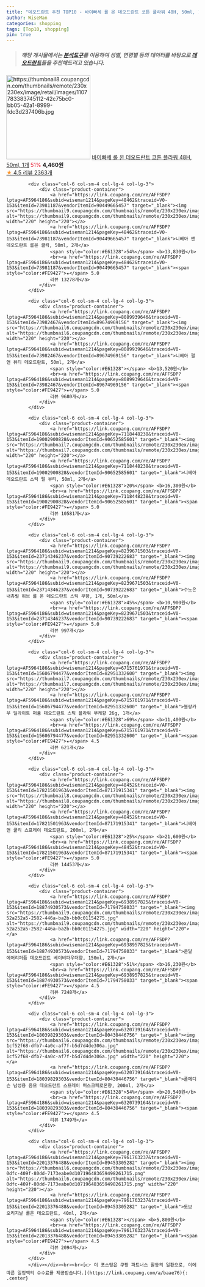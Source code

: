 ```yaml
---
title: "데오드란트 추천 TOP10 - 바이빠세 롤 온 데오드란트 코튼 플라워 48H, 50ml, 1개"
author: WiseMan
categories: shopping
tags: [Top10, shopping]
pin: true
---
```


> ##### 해당 게시물에서는 [**분석도구**](https://itemscout.io/)를 이용하여 **성별**, **연령별** 등의 데이터를 바탕으로 [**데오드란트**](https://link.coupang.com/a/baae76)들을 추천해드리고 있습니다.
<div class="container"><div class="row">
            <div class="col-6 col-sm-4 col-lg-4 col-lg-3">
                <div class="product-container">
                    <a href="https://link.coupang.com/re/AFFSDP?lptag=AF5964186&subid=wiseman1214&pageKey=7503709269&traceid=V0-153&itemId=19646943460&vendorItemId=86753016194" target="_blank"><img src="https://thumbnail8.coupangcdn.com/thumbnails/remote/230x230ex/image/retail/images/1107783383745112-42c75bc0-bb05-42a1-8999-fdc3d237406b.jpg" alt="https://thumbnail8.coupangcdn.com/thumbnails/remote/230x230ex/image/retail/images/1107783383745112-42c75bc0-bb05-42a1-8999-fdc3d237406b.jpg" width="220" height="220"></a>
                    <a href="https://link.coupang.com/re/AFFSDP?lptag=AF5964186&subid=wiseman1214&pageKey=7503709269&traceid=V0-153&itemId=19646943460&vendorItemId=86753016194" target="_blank">바이빠세 롤 온 데오드란트 코튼 플라워 48H, 50ml, 1개</a>
                    <span style="color:#E61328">51%</span> <b>4,460원</b>
                    <br><a href="https://link.coupang.com/re/AFFSDP?lptag=AF5964186&subid=wiseman1214&pageKey=7503709269&traceid=V0-153&itemId=19646943460&vendorItemId=86753016194" target="_blank"><span style="color:#FE9427">★</span> 4.5
                    리뷰 2363개</a>
                </div>
            </div>
            
            <div class="col-6 col-sm-4 col-lg-4 col-lg-3">
                <div class="product-container">
                    <a href="https://link.coupang.com/re/AFFSDP?lptag=AF5964186&subid=wiseman1214&pageKey=48462&traceid=V0-153&itemId=73981187&vendorItemId=90449665457" target="_blank"><img src="https://thumbnail9.coupangcdn.com/thumbnails/remote/230x230ex/image/vendor_inventory/7224/e0e24e70ee68d6425dfa5d23e74f284baae1d6a02ac124f43f6d81e2739c.jpg" alt="https://thumbnail9.coupangcdn.com/thumbnails/remote/230x230ex/image/vendor_inventory/7224/e0e24e70ee68d6425dfa5d23e74f284baae1d6a02ac124f43f6d81e2739c.jpg" width="220" height="220"></a>
                    <a href="https://link.coupang.com/re/AFFSDP?lptag=AF5964186&subid=wiseman1214&pageKey=48462&traceid=V0-153&itemId=73981187&vendorItemId=90449665457" target="_blank">니베아 맨 데오도란트 롤온 쿨킥, 50ml, 2개</a>
                    <span style="color:#E61328">54%</span> <b>13,830원</b>
                    <br><a href="https://link.coupang.com/re/AFFSDP?lptag=AF5964186&subid=wiseman1214&pageKey=48462&traceid=V0-153&itemId=73981187&vendorItemId=90449665457" target="_blank"><span style="color:#FE9427">★</span> 5.0
                    리뷰 13278개</a>
                </div>
            </div>
            
            <div class="col-6 col-sm-4 col-lg-4 col-lg-3">
                <div class="product-container">
                    <a href="https://link.coupang.com/re/AFFSDP?lptag=AF5964186&subid=wiseman1214&pageKey=8089939646&traceid=V0-153&itemId=73982467&vendorItemId=89674969156" target="_blank"><img src="https://thumbnail6.coupangcdn.com/thumbnails/remote/230x230ex/image/vendor_inventory/8409/41d87bfac4cb5f0fb9964891316e909e4e80b53c7d4f466f1d66dab4063d.jpg" alt="https://thumbnail6.coupangcdn.com/thumbnails/remote/230x230ex/image/vendor_inventory/8409/41d87bfac4cb5f0fb9964891316e909e4e80b53c7d4f466f1d66dab4063d.jpg" width="220" height="220"></a>
                    <a href="https://link.coupang.com/re/AFFSDP?lptag=AF5964186&subid=wiseman1214&pageKey=8089939646&traceid=V0-153&itemId=73982467&vendorItemId=89674969156" target="_blank">니베아 펄앤 뷰티 데오드란트, 50ml, 2개</a>
                    <span style="color:#E61328"></span> <b>13,520원</b>
                    <br><a href="https://link.coupang.com/re/AFFSDP?lptag=AF5964186&subid=wiseman1214&pageKey=8089939646&traceid=V0-153&itemId=73982467&vendorItemId=89674969156" target="_blank"><span style="color:#FE9427">★</span> 5.0
                    리뷰 9680개</a>
                </div>
            </div>
            
            <div class="col-6 col-sm-4 col-lg-4 col-lg-3">
                <div class="product-container">
                    <a href="https://link.coupang.com/re/AFFSDP?lptag=AF5964186&subid=wiseman1214&pageKey=7118448238&traceid=V0-153&itemId=19002900828&vendorItemId=90652585601" target="_blank"><img src="https://thumbnail7.coupangcdn.com/thumbnails/remote/230x230ex/image/vendor_inventory/2c9d/737f51b16db056c9d8f07cc1e78e432e76f828cba069826a23f7eb11a3e0.jpg" alt="https://thumbnail7.coupangcdn.com/thumbnails/remote/230x230ex/image/vendor_inventory/2c9d/737f51b16db056c9d8f07cc1e78e432e76f828cba069826a23f7eb11a3e0.jpg" width="220" height="220"></a>
                    <a href="https://link.coupang.com/re/AFFSDP?lptag=AF5964186&subid=wiseman1214&pageKey=7118448238&traceid=V0-153&itemId=19002900828&vendorItemId=90652585601" target="_blank">니베아 데오드란트 스틱 펄 뷰티, 50ml, 2개</a>
                    <span style="color:#E61328">20%</span> <b>16,300원</b>
                    <br><a href="https://link.coupang.com/re/AFFSDP?lptag=AF5964186&subid=wiseman1214&pageKey=7118448238&traceid=V0-153&itemId=19002900828&vendorItemId=90652585601" target="_blank"><span style="color:#FE9427">★</span> 5.0
                    리뷰 10581개</a>
                </div>
            </div>
            
            <div class="col-6 col-sm-4 col-lg-4 col-lg-3">
                <div class="product-container">
                    <a href="https://link.coupang.com/re/AFFSDP?lptag=AF5964186&subid=wiseman1214&pageKey=8239671503&traceid=V0-153&itemId=23714346237&vendorItemId=90739222683" target="_blank"><img src="https://thumbnail9.coupangcdn.com/thumbnails/remote/230x230ex/image/vendor_inventory/9c0a/779922f5133516b4005bad9aa65262455f2b538d692c7ffa2895952e5230.png" alt="https://thumbnail9.coupangcdn.com/thumbnails/remote/230x230ex/image/vendor_inventory/9c0a/779922f5133516b4005bad9aa65262455f2b538d692c7ffa2895952e5230.png" width="220" height="220"></a>
                    <a href="https://link.coupang.com/re/AFFSDP?lptag=AF5964186&subid=wiseman1214&pageKey=8239671503&traceid=V0-153&itemId=23714346237&vendorItemId=90739222683" target="_blank">수노은 내츄럴 허브 롤 온 데오드란트 스틱 무향, 1개, 50ml</a>
                    <span style="color:#E61328">45%</span> <b>10,900원</b>
                    <br><a href="https://link.coupang.com/re/AFFSDP?lptag=AF5964186&subid=wiseman1214&pageKey=8239671503&traceid=V0-153&itemId=23714346237&vendorItemId=90739222683" target="_blank"><span style="color:#FE9427">★</span> 5.0
                    리뷰 997개</a>
                </div>
            </div>
            
            <div class="col-6 col-sm-4 col-lg-4 col-lg-3">
                <div class="product-container">
                    <a href="https://link.coupang.com/re/AFFSDP?lptag=AF5964186&subid=wiseman1214&pageKey=6715761971&traceid=V0-153&itemId=15606794477&vendorItemId=82951332600" target="_blank"><img src="https://thumbnail7.coupangcdn.com/thumbnails/remote/230x230ex/image/vendor_inventory/3eb2/882c8ac6ce31afba68bef0d58420e59f05bed4b64f9599f69582eb9dfe42.jpg" alt="https://thumbnail7.coupangcdn.com/thumbnails/remote/230x230ex/image/vendor_inventory/3eb2/882c8ac6ce31afba68bef0d58420e59f05bed4b64f9599f69582eb9dfe42.jpg" width="220" height="220"></a>
                    <a href="https://link.coupang.com/re/AFFSDP?lptag=AF5964186&subid=wiseman1214&pageKey=6715761971&traceid=V0-153&itemId=15606794477&vendorItemId=82951332600" target="_blank">블랑카우 딜라이트 퍼퓸 데오드란트 스틱 플라워 부케향 26g, 1개</a>
                    <span style="color:#E61328">69%</span> <b>11,400원</b>
                    <br><a href="https://link.coupang.com/re/AFFSDP?lptag=AF5964186&subid=wiseman1214&pageKey=6715761971&traceid=V0-153&itemId=15606794477&vendorItemId=82951332600" target="_blank"><span style="color:#FE9427">★</span> 4.5
                    리뷰 621개</a>
                </div>
            </div>
            
            <div class="col-6 col-sm-4 col-lg-4 col-lg-3">
                <div class="product-container">
                    <a href="https://link.coupang.com/re/AFFSDP?lptag=AF5964186&subid=wiseman1214&pageKey=48452&traceid=V0-153&itemId=17821501963&vendorItemId=87171915341" target="_blank"><img src="https://thumbnail8.coupangcdn.com/thumbnails/remote/230x230ex/image/vendor_inventory/b9d4/2d79cce16f5e603ca96b25e8c5cb989fa68e59cff494f602bbff658a9986.jpg" alt="https://thumbnail8.coupangcdn.com/thumbnails/remote/230x230ex/image/vendor_inventory/b9d4/2d79cce16f5e603ca96b25e8c5cb989fa68e59cff494f602bbff658a9986.jpg" width="220" height="220"></a>
                    <a href="https://link.coupang.com/re/AFFSDP?lptag=AF5964186&subid=wiseman1214&pageKey=48452&traceid=V0-153&itemId=17821501963&vendorItemId=87171915341" target="_blank">니베아 맨 쿨킥 스프레이 데오드란트, 200ml, 2개</a>
                    <span style="color:#E61328">25%</span> <b>21,600원</b>
                    <br><a href="https://link.coupang.com/re/AFFSDP?lptag=AF5964186&subid=wiseman1214&pageKey=48452&traceid=V0-153&itemId=17821501963&vendorItemId=87171915341" target="_blank"><span style="color:#FE9427">★</span> 5.0
                    리뷰 14453개</a>
                </div>
            </div>
            
            <div class="col-6 col-sm-4 col-lg-4 col-lg-3">
                <div class="product-container">
                    <a href="https://link.coupang.com/re/AFFSDP?lptag=AF5964186&subid=wiseman1214&pageKey=6938957825&traceid=V0-153&itemId=18874930573&vendorItemId=71794758033" target="_blank"><img src="https://thumbnail9.coupangcdn.com/thumbnails/remote/230x230ex/image/retail/images/7890028851478579-52a252a5-2582-446a-ba2b-bb0c01154275.jpg" alt="https://thumbnail9.coupangcdn.com/thumbnails/remote/230x230ex/image/retail/images/7890028851478579-52a252a5-2582-446a-ba2b-bb0c01154275.jpg" width="220" height="220"></a>
                    <a href="https://link.coupang.com/re/AFFSDP?lptag=AF5964186&subid=wiseman1214&pageKey=6938957825&traceid=V0-153&itemId=18874930573&vendorItemId=71794758033" target="_blank">쿤달 에어리퍼퓸 데오드란트 베이비파우더향, 150ml, 2개</a>
                    <span style="color:#E61328">51%</span> <b>16,230원</b>
                    <br><a href="https://link.coupang.com/re/AFFSDP?lptag=AF5964186&subid=wiseman1214&pageKey=6938957825&traceid=V0-153&itemId=18874930573&vendorItemId=71794758033" target="_blank"><span style="color:#FE9427">★</span> 4.5
                    리뷰 7248개</a>
                </div>
            </div>
            
            <div class="col-6 col-sm-4 col-lg-4 col-lg-3">
                <div class="product-container">
                    <a href="https://link.coupang.com/re/AFFSDP?lptag=AF5964186&subid=wiseman1214&pageKey=6320739164&traceid=V0-153&itemId=18039829303&vendorItemId=80430446756" target="_blank"><img src="https://thumbnail6.coupangcdn.com/thumbnails/remote/230x230ex/image/retail/images/422726124586203-1cf52f68-dfb7-4a0c-af7f-b5d7d4de306a.jpg" alt="https://thumbnail6.coupangcdn.com/thumbnails/remote/230x230ex/image/retail/images/422726124586203-1cf52f68-dfb7-4a0c-af7f-b5d7d4de306a.jpg" width="220" height="220"></a>
                    <a href="https://link.coupang.com/re/AFFSDP?lptag=AF5964186&subid=wiseman1214&pageKey=6320739164&traceid=V0-153&itemId=18039829303&vendorItemId=80430446756" target="_blank">폴메디슨 남성용 옴므 데오드란트 스프레이 머스크페로몬향, 200ml, 2개</a>
                    <span style="color:#E61328">54%</span> <b>20,540원</b>
                    <br><a href="https://link.coupang.com/re/AFFSDP?lptag=AF5964186&subid=wiseman1214&pageKey=6320739164&traceid=V0-153&itemId=18039829303&vendorItemId=80430446756" target="_blank"><span style="color:#FE9427">★</span> 4.5
                    리뷰 1749개</a>
                </div>
            </div>
            
            <div class="col-6 col-sm-4 col-lg-4 col-lg-3">
                <div class="product-container">
                    <a href="https://link.coupang.com/re/AFFSDP?lptag=AF5964186&subid=wiseman1214&pageKey=7961763237&traceid=V0-153&itemId=22013376488&vendorItemId=89453305282" target="_blank"><img src="https://thumbnail6.coupangcdn.com/thumbnails/remote/230x230ex/image/retail/images/d4c2eec9-0dfc-409f-80dd-7173eabe0d107196483659498261715.png" alt="https://thumbnail6.coupangcdn.com/thumbnails/remote/230x230ex/image/retail/images/d4c2eec9-0dfc-409f-80dd-7173eabe0d107196483659498261715.png" width="220" height="220"></a>
                    <a href="https://link.coupang.com/re/AFFSDP?lptag=AF5964186&subid=wiseman1214&pageKey=7961763237&traceid=V0-153&itemId=22013376488&vendorItemId=89453305282" target="_blank">도브 오리지날 롤온 데오드란트, 40ml, 2개</a>
                    <span style="color:#E61328"></span> <b>5,800원</b>
                    <br><a href="https://link.coupang.com/re/AFFSDP?lptag=AF5964186&subid=wiseman1214&pageKey=7961763237&traceid=V0-153&itemId=22013376488&vendorItemId=89453305282" target="_blank"><span style="color:#FE9427">★</span> 4.5
                    리뷰 2094개</a>
                </div>
            </div>
            </div></div><br><br>[👉 이 포스팅은 쿠팡 파트너스 활동의 일환으로, 이에 따른 일정액의 수수료를 제공받습니다.](https://link.coupang.com/a/baae76){: .center}